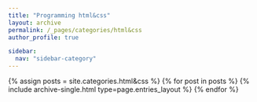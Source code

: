 ```yaml
---
title: "Programming html&css"
layout: archive
permalink: /_pages/categories/html&css
author_profile: true

sidebar:
  nav: "sidebar-category"
---
```


{% assign posts = site.categories.html&css %} {% for post in posts %} {% include archive-single.html type=page.entries_layout %} {% endfor %}